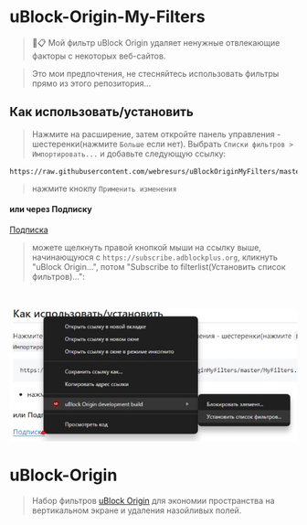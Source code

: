 # uBlock-Origin-My-Filters

> 🛑📋 Мой фильтр uBlock Origin удаляет ненужные отвлекающие факторы с некоторых веб-сайтов.

> Это мои предпочтения, не стесняйтесь использовать фильтры прямо из этого репозитория...


## Как использовать/установить

> Нажмите на расширение, затем откройте панель управления - шестеренки(нажмите `Больше` если нет). Выбрать `Списки фильтров > Импортировать...` и добавьте следующую ссылку:
```
https://raw.githubusercontent.com/webresurs/uBlockOriginMyFilters/master/MyFilters.txt
```
>  нажмите кнокпу `Применить изменения`

#### или через Подписку

[Подписка](https://subscribe.adblockplus.org/?location=https://raw.githubusercontent.com/webresurs/uBlockOriginMyFilters/master/MyFilters.txt&title=The%20webresurs%20website%20blocklist)

> можете щелкнуть правой кнопкой мыши на ссылку выше, начинающуюся с `https://subscribe.adblockplus.org`, кликнуть "uBlock Origin...", потом "Subscribe to filterlist(Установить список фильтров)...":
  <br>
  <br>
<img src="https://raw.githubusercontent.com/webresurs/uBlockOriginMyFilters/main/subscribetofilterlist.jpg" alt="Контекстное меню при нажатии на ссылку подписки на список фильтров, показывающее параметры uBlock Origin." title="Здесь отображается контекстное меню, но оно должно работать в любом браузере, поддерживающем последнюю версию uBo.  uBo lite не поддерживается (пока) и, возможно, никогда не будет поддерживаться."><br>

# uBlock-Origin

> Набор фильтров [uBlock Origin](https://github.com/gorhill/uBlock/) для экономии пространства на вертикальном экране и удаления назойливых полей.
